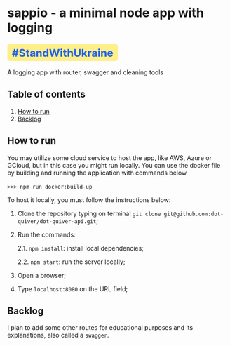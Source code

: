 # sappio - a minimal node app with logging
[![StandWithUkraine](https://raw.githubusercontent.com/vshymanskyy/StandWithUkraine/main/badges/StandWithUkraine.svg)](https://github.com/vshymanskyy/StandWithUkraine/blob/main/docs/README.md)

A logging app with router, swagger and cleaning tools

## Table of contents

1. [How to run](#how-to-run)
2. [Backlog](#backlog)

## How to run

You may utilize some cloud service to host the app, like AWS, Azure or GCloud, but in this case you might run locally. You can use the docker file by building and running the application with commands below

```>>> npm run docker:build-up```

To host it locally, you must follow the instructions below:

1) Clone the repository typing on terminal `git clone git@github.com:dot-quiver/dot-quiver-api.git`;
2) Run the commands:
    
    2.1. `npm install`: install local dependencies;
    
    2.2. `npm start`: run the server locally;

3) Open a browser;
4) Type `localhost:8080` on the URL field;

## Backlog

I plan to add some other routes for educational purposes and its explanations, also called a `swagger`.


